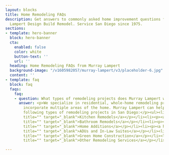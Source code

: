 ```yaml
---
layout: blocks
title: Home Remodeling FAQs
description: Get answers to commonly asked home improvement questions from Murray
  Lampert Design Build Remodel. Service San Diego since 1975.
sections:
- template: hero-banner
  block: hero-banner
  cta:
    enabled: false
    color: white
    button-text: ''
    url: ''
  heading: Home Remodeling FAQs from Murray Lampert
  background-image: "/v1605982057/murray-lampert/v3/placeholder-6.jpg"
  content: ''
- template: faq
  block: faq
  faqs:
    faq:
    - question: What types of remodeling projects does Murray Lampert work on?
      answer: <p>We specialize in residential, whole-home remodeling projects that
        incorporate multiple areas of the home. Murray Lampert can help you with the
        following types of remodeling projects in San Diego:</p><ul><li><p><a href="/san-diego-kitchen-remodels"
        title="" target="_blank">Kitchen Remodels</a></p></li><li><p><a href="/san-diego-bathroom-remodels"
        title="" target="_blank">Bathroom Remodels</a></p></li><li><p><a href="/san-diego-home-additions"
        title="" target="_blank">Home Additions</a></p></li><li><p><a href="/san-diego-in-law-suites"
        title="" target="_blank">ADUs and In-Law Suites</a></p></li><li><p><a href="/san-diego-green-home-construction"
        title="" target="_blank">Green Home Construction</a></p></li><li><p><a href="/other-remodeling-services"
        title="" target="_blank">Other Remodeling Services</a></p></li></ul>

---
```

